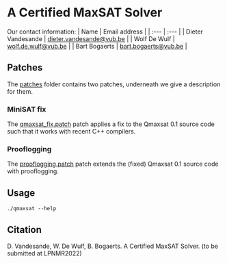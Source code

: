 # A Certified MaxSAT Solver

Our contact information:
| Name | Email address |
| :--- | :--- |
| Dieter Vandesande | [dieter.vandesande@vub.be](mailto:dieter.vandesande@vub.be) |
| Wolf De Wulf | [wolf.de.wulf@vub.be](mailto:wolf.de.wulf@vub.be) |
| Bart Bogaerts | [bart.bogaerts@vub.be](mailto:bart.bogaerts@vub.be) |

## Patches

The [patches](patches) folder contains two patches, underneath we give a description for them.

### MiniSAT fix

The [qmaxsat_fix.patch](patches/qmaxsat_fix.patch) patch applies a fix to the Qmaxsat 0.1 source code such that it works with recent C++ compilers.

### Prooflogging

The [prooflogging.patch](patches/prooflogging.patch) patch extends the (fixed) Qmaxsat 0.1 source code with prooflogging.

## Usage

```console
./qmaxsat --help
```

## Citation

D. Vandesande, W. De Wulf, B. Bogaerts. A Certified MaxSAT Solver. (to be submitted at LPNMR2022)
